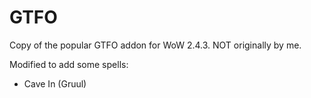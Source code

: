 # GTFO

Copy of the popular GTFO addon for WoW 2.4.3. NOT originally by me.

Modified to add some spells:

* Cave In (Gruul)